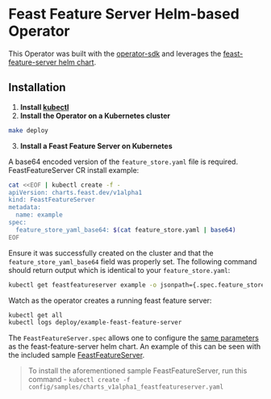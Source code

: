 # Feast Feature Server Helm-based Operator

This Operator was built with the [operator-sdk](https://github.com/operator-framework/operator-sdk) and leverages the [feast-feature-server helm chart](/infra/charts/feast-feature-server).

## Installation

1. __Install [kubectl](https://kubernetes.io/docs/tasks/tools/install-kubectl/)__
2. __Install the Operator on a Kubernetes cluster__

```bash
make deploy
```

3. __Install a Feast Feature Server on Kubernetes__

A base64 encoded version of the `feature_store.yaml` file is required. FeastFeatureServer CR install example:
```bash
cat <<EOF | kubectl create -f -
apiVersion: charts.feast.dev/v1alpha1
kind: FeastFeatureServer
metadata:
  name: example
spec:
  feature_store_yaml_base64: $(cat feature_store.yaml | base64)
EOF
```
Ensure it was successfully created on the cluster and that the `feature_store_yaml_base64` field was properly set. The following command should return output which is identical to your `feature_store.yaml`:
```bash
kubectl get feastfeatureserver example -o jsonpath={.spec.feature_store_yaml_base64} | base64 -d
```
Watch as the operator creates a running feast feature server:
```bash
kubectl get all
kubectl logs deploy/example-feast-feature-server
```

The `FeastFeatureServer.spec` allows one to configure the [same parameters](https://github.com/feast-dev/feast/tree/master/infra/charts/feast-feature-server#values) as the feast-feature-server helm chart. An example of this can be seen with the included sample [FeastFeatureServer](config/samples/charts_v1alpha1_feastfeatureserver.yaml).

> To install the aforementioned sample FeastFeatureServer, run this command - `kubectl create -f config/samples/charts_v1alpha1_feastfeatureserver.yaml`
